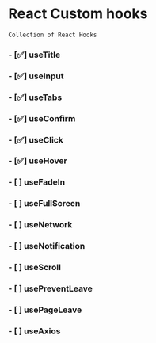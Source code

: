 # React Custom hooks

    Collection of React Hooks

### - [✅] useTitle
### - [✅] useInput
### - [✅] useTabs
### - [✅] useConfirm
### - [✅] useClick
### - [✅] useHover
### - [ ] useFadeIn
### - [ ] useFullScreen
### - [ ] useNetwork
### - [ ] useNotification
### - [ ] useScroll
### - [ ] usePreventLeave
### - [ ] usePageLeave
### - [ ] useAxios
